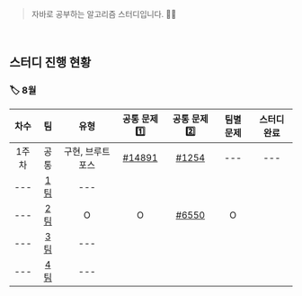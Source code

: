 <!-- 팀별 문제는 [[#번호]]() <- 이러한 형식으로 문제 추가해주기 !! -->
<!-- 팀별 차수, 유형 문항은 비워두기 -->
<!-- 공통 문제1️⃣, 공통 문제2️⃣, 스터디 완료 문항은 O/X로 표시 -->

>자바로 공부하는 알고리즘 스터디입니다. 🧑‍💻

</br>

<h2>스터디 진행 현황</h2>

<h3>🏷 8월</h3>

| 차수 | 팀 | 유형 | 공통 문제1️⃣ | 공통 문제2️⃣ | 팀별 문제 | 스터디 완료 |
| :--: | :--: | :--: | :--: | :--: | :--: | :--: |
| 1주차 | 공통 | 구현, 브루트포스 | [#14891](https://www.acmicpc.net/problem/14891) | [#1254](https://www.acmicpc.net/problem/1254) | --- | --- |
| --- | [1팀](https://github.com/SSAFY8-Study/Java-Algorithm-Study/tree/1%EC%A1%B0) | --- | | | |
| --- | [2팀](https://github.com/SSAFY8-Study/Java-Algorithm-Study/tree/2%EC%A1%B0) | O | O | [#6550](https://www.acmicpc.net/problem/6550) | O |
| --- | [3팀](https://github.com/SSAFY8-Study/Java-Algorithm-Study/tree/3%EC%A1%B0) | --- | | | |
| --- | [4팀](https://github.com/SSAFY8-Study/Java-Algorithm-Study/tree/4%EC%A1%B0) | --- | | | |
